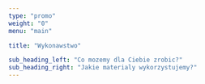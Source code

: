 ```yaml
---
type: "promo"
weight: "0"
menu: "main"

title: "Wykonawstwo"

sub_heading_left: "Co mozemy dla Ciebie zrobic?"
sub_heading_right: "Jakie materialy wykorzystujemy?"
---
```


